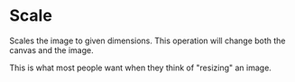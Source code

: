 Scale
=====

Scales the image to given dimensions. This operation will change both the canvas and the image.

This is what most people want when they think of "resizing" an image.
